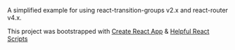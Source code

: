 A simplified example for using react-transition-groups v2.x and react-router v4.x.

This project was bootstrapped with [Create React App](https://github.com/facebookincubator/create-react-app) & [Helpful React Scripts](https://www.github.com/helpfulhuman/helpful-react-scripts)
